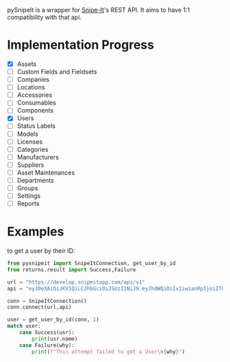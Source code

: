 pySnipeIt is a wrapper for [Snipe-It](https://snipeitapp.com/)'s REST API. It aims to have 1:1 compatibility with that api.

# Implementation Progress

- [x] Assets
- [ ] Custom Fields and Fieldsets
- [ ] Companies
- [ ] Locations
- [ ] Accessories
- [ ] Consumables
- [ ] Components
- [x] Users
- [ ] Status Labels
- [ ] Models
- [ ] Licenses
- [ ] Categories
- [ ] Manufacturers
- [ ] Suppliers
- [ ] Asset Maintenances
- [ ] Departments
- [ ] Groups
- [ ] Settings
- [ ] Reports

# Examples 

to get a user by their ID:

```python
from pysnipeit import SnipeItConnection, get_user_by_id
from returns.result import Success,Failure

url = "https://develop.snipeitapp.com/api/v1"
api = "eyJ0eXAiOiJKV1QiLCJhbGciOiJSUzI1NiJ9.eyJhdWQiOiIxIiwianRpIjoiZTU2MDc0MjVmYjM5YTEwYjFjNTZlZTAxMTBmZDk4ZjQ0ZjVjODMzYjcxZWVhYjZlNDk1NGMwOThlY2YzMzU2MDY4Mzg4MmFhMDMzOTAzNzciLCJpYXQiOjE2MzI4NjU5MTgsIm5iZiI6MTYzMjg2NTkxOCwiZXhwIjoyMjY0MDIxNTE4LCJzdWIiOiIxIiwic2NvcGVzIjpbXX0.LgGVzyH67IRhXvccHd4j2Dn6TDuIuQTBoo30_wD9jPehy8v_h0xBmE1-dOUBRJyeJOI8B4gwPeALsWaudpGj9Lb5qWAtKV7eYtH9IYQKoLF_iHgOGXnAUcNwID6zBU_YyLNSI6gp8zjutLJias33CBLsHy5ZRNpxVibVrZouJ_HjYuIYbtZyLus-KFFeibtZoPiTWOeHhQFD37MR6ifx4dBqT37fN-xDS99mONtrkAplEIou5aSO1oZ4IlJIPCUyA1lixPgpn1YU7PxiBDZp1teeugD0WEmrAqxRS2I0bH4qPsuTsrVXS_lo87Sf5LBGLW7lGHKqyYH6J47OZOM0K-SrxLKtE1ww8jyLBgnnxH0lJHRLCBiwUnL5ZGTUmiOysUA-wSJ6s78o8Pc-ec6bpBvAlelHdiQ-wslE7gzEJDptbejFg-75b_CEwgJYh7J2D18ul6Qu5EFCUEgt033mm04dgVk0isWTDt6EW5ZvTo5Qhr1LY0YnEIXCTqIRN-BSQjL55sZaCrtwR_21bnBGgniyI5MRDYblFawVmFKroeClCpSjBo9vi66akdD5hjpvx67RL3r33BZQhEXmPifUPNH5wP_U-IHGFUD99TJk2c1awF0RASveZRLSunbJb1x6hGAVUaIvQV4r2quWzXqYyKLph9kGTyJYrb6iJtH5sm"

conn = SnipeItConnection()
conn.connect(url,api)

user = get_user_by_id(conn, 1)
match user:
    case Success(usr):
        print(usr.name)
    case Failure(why):
        print(f"This attempt failed to get a User\n{why}")
```